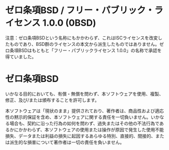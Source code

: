 ゼロ条項BSD / フリー・パブリック・ライセンス 1.0.0 (0BSD)
=========================================================

注意：ゼロ条項BSDという名称にもかかわらず、これはISCライセンスを改変したものであり、BSD群のライセンスの本文から派生したものではありません。ゼロ条項BSDはもともと「フリー・パブリックライセンス
1.0.0」の名称で承認を得ていました。

ゼロ条項BSD
===========

いかなる目的においても、有償・無償を問わず、本ソフトウェアを使用、複製、修正、及び/または頒布することを許可します。

本ソフトウェアは「現状のまま」提供されており、著作者は、商品性および適応性の黙示的保証を含め、本ソフトウェアに関する責任を一切負いません。いかなる場合も、契約に沿った行為の如何を問わず、過失またはその他の不法行為であるかにかかわらず、本ソフトウェアの使用または操作が原因で発生した使用不能損失、データまたは利益の損失に起因するあらゆる特別、直接的、間接的、または派生的な損害について著作者は一切の責任を負いません。
